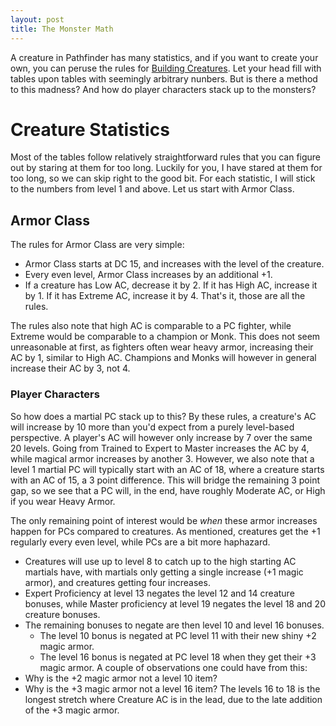 ```yaml
---
layout: post
title: The Monster Math
---
```


A creature in Pathfinder has many statistics, and if you want to create your own, you can peruse the
rules for [Building Creatures](https://2e.aonprd.com/Rules.aspx?ID=995). Let your head fill with tables
upon tables with seemingly arbitrary nunbers. But is there a method to this madness? And how do player
characters stack up to the monsters?

# Creature Statistics

Most of the tables follow relatively straightforward rules that you can figure out by staring at them
for too long. Luckily for you, I have stared at them for too long, so we can skip right to the
good bit. For each statistic, I will stick to the numbers from level 1 and above.
Let us start with Armor Class.

## Armor Class

The rules for Armor Class are very simple:
- Armor Class starts at DC 15, and increases with the level of the creature.
- Every even level, Armor Class increases by an additional +1.
- If a creature has Low AC, decrease it by 2. If it has High AC, increase it by 1. If it has Extreme AC, increase it by 4.
That's it, those are all the rules.

The rules also note that high AC is comparable to a PC fighter,
while Extreme would be comparable to a champion or Monk. This does not seem unreasonable at first, as fighters
often wear heavy armor, increasing their AC by 1, similar to High AC. Champions and Monks will however
in general increase their AC by 3, not 4.

### Player Characters
So how does a martial PC stack up to this? By these rules, a creature's AC will increase by 10 more than you'd expect from
a purely level-based perspective. A player's AC will however only increase by 7 over the same 20 levels.
Going from Trained to Expert to Master increases the AC by 4, while magical armor increases by another 3.
However, we also note that a level 1 martial PC will typically start with an AC of 18, where a creature starts
with an AC of 15, a 3 point difference. This will bridge the remaining 3 point gap, so we see that a PC
will, in the end, have roughly Moderate AC, or High if you wear Heavy Armor.

The only remaining point of interest would be _when_ these armor increases happen for PCs compared to creatures.
As mentioned, creatures get the +1 regularly every even level, while PCs are a bit more haphazard.
- Creatures will use up to level 8 to catch up to the high starting AC martials have, with martials only getting a single increase (+1 magic armor), and creatures getting four increases.
- Expert Proficiency at level 13 negates the level 12 and 14 creature bonuses, while Master proficiency at level 19 negates the level 18 and 20 creature bonuses.
- The remaining bonuses to negate are then level 10 and level 16 bonuses.
  - The level 10 bonus is negated at PC level 11 with their new shiny +2 magic armor.
  - The level 16 bonus is negated at PC level 18 when they get their +3 magic armor.
A couple of observations one could have from this:
- Why is the +2 magic armor not a level 10 item?
- Why is the +3 magic armor not a level 16 item?
The levels 16 to 18 is the longest stretch where Creature AC is in the lead, due to the late addition of the +3 magic armor.
